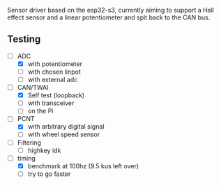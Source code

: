 Sensor driver based on the esp32-s3, currently aiming to support a Hall effect sensor and a linear potentiometer and spit back to the CAN bus.


## Testing
- [ ] ADC 
    - [x] with potentiometer
    - [ ] with chosen linpot
    - [ ] with external adc
- [ ] CAN/TWAI
    - [x] Self test (loopback)
    - [ ] with transceiver
    - [ ] on the Pi
- [ ] PCNT
    - [x] with arbitrary digital signal
    - [ ] with wheel speed sensor
- [ ] Filtering
    - [ ] highkey idk
- [ ] timing
    - [x] benchmark at 100hz (9.5 kus left over)
    - [ ] try to go faster
